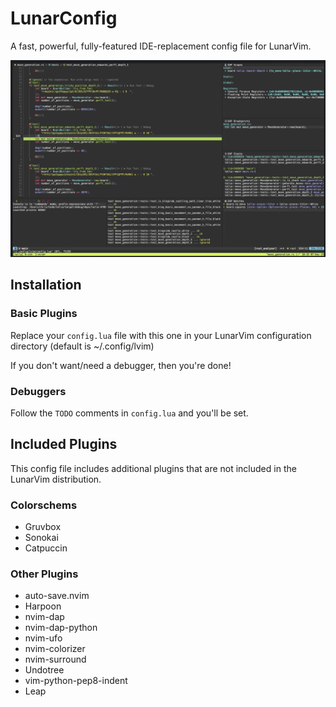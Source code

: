 # LunarConfig
A fast, powerful, fully-featured IDE-replacement config file for LunarVim.

![alt text](https://github.com/chrisfishbob/LunarConfig/blob/main/lunar_config_screenshot.png?raw=true)

## Installation
### Basic Plugins
Replace your `config.lua` file with this one in your LunarVim configuration directory (default is ~/.config/lvim)

If you don't want/need a debugger, then you're done! 

### Debuggers
Follow the `TODO` comments in `config.lua` and you'll be set.

## Included Plugins
This config file includes additional plugins that are not included in the LunarVim distribution.

### Colorschems
* Gruvbox
* Sonokai
* Catpuccin

### Other Plugins
* auto-save.nvim
* Harpoon
* nvim-dap
* nvim-dap-python
* nvim-ufo
* nvim-colorizer
* nvim-surround
* Undotree
* vim-python-pep8-indent
* Leap
